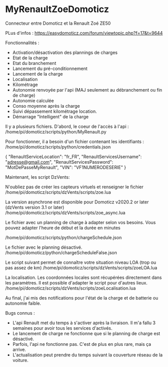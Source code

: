 # MyRenaultZoeDomoticz
Connecteur entre Domoticz et la Renault Zoé ZE50

PLus d'infos : https://easydomoticz.com/forum/viewtopic.php?f=17&t=9644

Fonctionnalités :

- Activation/désactivation des plannings de charges
- Etat de la charge
- Etat du branchement
- Lancement du pré-conditionnement
- Lancement de la charge
- Localisation
- Kilométrage
- Autonomie renvoyée par l'api (MAJ seulement au débranchement ou fin de charge)
- Autonomie calculée
- Conso moyenne après la charge
- Suivi dépassement kilométrage location.
- Démarrage "Intelligent" de la charge

Il y a plusieurs fichiers.
D'abord, le coeur de l'accès à l'api :
/home/pi/domoticz/scripts/python/MyRenault.py


Pour fonctionner, il a besoin d'un fichier contenant les identifiants :
/home/pi/domoticz/scripts/python/credentials.json

{
  "RenaultServiceLocation": "fr_FR",
  "RenaultServicesUsername": "adresse@gmail.com",
  "RenaultServicesPassword": "MotDePasseMyRenault",
  "VIN": "VF1NUMERODESERIE"
}

Maintenant, les script DzVents:

N'oubliez pas de créer les capteurs virtuels et renseigner le fichier 
/home/pi/domoticz/scripts/dzVents/scripts/zoe.lua

La version asynchrone est disponible pour Domoticz v2020.2 or later (dzVents version 3.1 or later)
/home/pi/domoticz/scripts/dzVents/scripts/zoe_async.lua

Le fichier avec un planning de charge à adapter selon vos besoins.
Vous pouvez adapter l'heure de début et la durée en minutes

/home/pi/domoticz/scripts/python/chargeSchedule.json

Le fichier avec le planning désactivé.
/home/pi/domoticz/python/chargeScheduleFalse.json

Le script suivant permet de connaître votre situation niveau LOA (trop ou pas assez de km)
/home/pi/domoticz/scripts/dzVents/scripts/zoeLOA.lua

La localisation. Les coordonnées locales sont récupérées directement dans les paramètres.
Il est possible d'adapter le script pour d'autres lieux.
/home/pi/domoticz/scripts/dzVents/scripts/zoeLocalisation.lua


Au final, j'ai mis des notifications pour l'état de la charge et de batterie ou autonomie faible.

Bugs connus :
- L'api Renault met du temps à s'activer après la livraison. Il m'a fallu 3 semaines pour avoir tous les services d'activés.
- Le lancement de charge ne fonctionne que si le planning de charge est désactivé.
- Parfois, l'api ne fonctionne pas. C'est de plus en plus rare, mais ça arrive.
- L'actualisation peut prendre du temps suivant la couverture réseau de la voiture.

